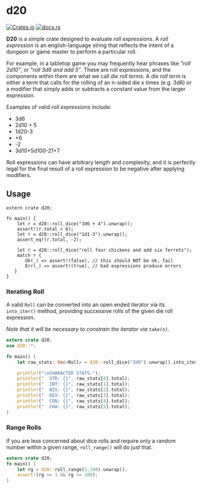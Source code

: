 # d20

[![Crates.io](https://img.shields.io/crates/v/d20.svg)](https://crates.io/crates/d20) [![docs.rs](https://docs.rs/d20/badge.svg)](https://docs.rs/d20/)


**D20** is a simple crate designed to evaluate _roll expressions_. A _roll expression_ is an
english-language string that reflects the intent of a dungeon or game master to perform a 
particular roll.

For example, in a tabletop game you may frequently hear phrases like _"roll 2d10"_, or 
_"roll 3d6 and add 5"_. These are roll expressions, and the components within them are
what we call _die roll terms_. A _die roll term_ is either a term that calls for the rolling
of an n-sided die x times (e.g. 3d6) or a modifier that simply adds or subtracts a constant value
from the larger expression.

Examples of valid _roll expressions_ include:

* 3d6
* 2d10 + 5
* 1d20-3
* +6
* -2
* 3d10+5d100-21+7

Roll expressions can have arbitrary length and complexity, and it is perfectly legal for the final result
of a roll expression to be negative after applying modifiers.

## Usage
```
extern crate d20;

fn main() {
    let r = d20::roll_dice("3d6 + 4").unwrap();
    assert!(r.total > 6);
    let r = d20::roll_dice("1d1-3").unwrap();
    assert_eq!(r.total, -2);

    let r = d20::roll_dice("roll four chickens and add six ferrets");
    match r {
       Ok(_) => assert!(false), // this should NOT be ok, fail
       Err(_) => assert!(true), // bad expressions produce errors
   }
}
```
### Iterating Roll
A valid `Roll` can be converted into an open ended iterator via its `into_iter()` method, providing successive
rolls of the given die roll expression.

_Note that it will be necessary to constrain the iterator via `take(n)`._
 
```rust
extern crate d20;
use d20::*;

fn main() {
    let raw_stats: Vec<Roll> = d20::roll_dice("3d6").unwrap().into_iter().take(6).collect();

    println!("\nCHARACTER STATS:");
    println!("  STR: {}", raw_stats[0].total);
    println!("  INT: {}", raw_stats[1].total);
    println!("  WIS: {}", raw_stats[2].total);
    println!("  DEX: {}", raw_stats[3].total);
    println!("  CON: {}", raw_stats[4].total);
    println!("  CHA: {}", raw_stats[5].total);
}
 ```

### Range Rolls
If you are less concerned about dice rolls and require only a random number within a given range, `roll_range()`
will do just that.

```rust
extern crate d20;
fn main() {
    let rg = d20::roll_range(1,100).unwrap();
    assert!(rg >= 1 && rg <= 100);
}
```